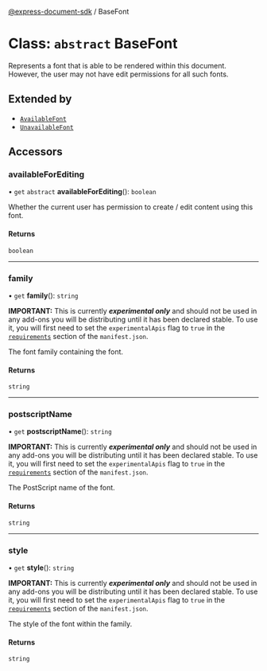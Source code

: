 [@express-document-sdk](../overview.md) / BaseFont

# Class: `abstract` BaseFont

Represents a font that is able to be rendered within this document. However, the user may not have edit permissions for
all such fonts.

## Extended by

-   [`AvailableFont`](available-font.md)
-   [`UnavailableFont`](unavailable-font.md)

## Accessors

### availableForEditing

• `get` `abstract` **availableForEditing**(): `boolean`

Whether the current user has permission to create / edit content using this font.

#### Returns

`boolean`

<hr />

### family

• `get` **family**(): `string`

<InlineAlert slots="text" variant="warning"/>

**IMPORTANT:** This is currently ***experimental only*** and should not be used in any add-ons you will be distributing until it has been declared stable. To use it, you will first need to set the `experimentalApis` flag to `true` in the [`requirements`](../../../manifest/index.md#requirements) section of the `manifest.json`.

The font family containing the font.

#### Returns

`string`

<hr />

### postscriptName

• `get` **postscriptName**(): `string`

<InlineAlert slots="text" variant="warning"/>

**IMPORTANT:** This is currently ***experimental only*** and should not be used in any add-ons you will be distributing until it has been declared stable. To use it, you will first need to set the `experimentalApis` flag to `true` in the [`requirements`](../../../manifest/index.md#requirements) section of the `manifest.json`.

The PostScript name of the font.

#### Returns

`string`

<hr />

### style

• `get` **style**(): `string`

<InlineAlert slots="text" variant="warning"/>

**IMPORTANT:** This is currently ***experimental only*** and should not be used in any add-ons you will be distributing until it has been declared stable. To use it, you will first need to set the `experimentalApis` flag to `true` in the [`requirements`](../../../manifest/index.md#requirements) section of the `manifest.json`.

The style of the font within the family.

#### Returns

`string`
